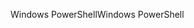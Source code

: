 <span data-ttu-id="18827-101">Windows PowerShell</span><span class="sxs-lookup"><span data-stu-id="18827-101">Windows PowerShell</span></span>
